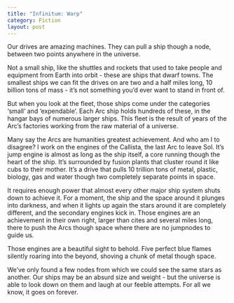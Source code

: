 ```yaml
---
title: "Infinitum: Warp"
category: Fiction
layout: post
---
```


Our drives are amazing machines. They can pull a ship though a node, between two points anywhere in the universe.

Not a small ship, like the shuttles and rockets that used to take people and equipment from Earth into orbit - these are ships that dwarf towns. The smallest ships we can fit the drives on are two and a half miles long, 10 billion tons of mass - it’s not something you’d ever want to stand in front of.

But when you look at the fleet, those ships come under the categories ‘small’ and ‘expendable’. Each Arc ship holds hundreds of these, in the hangar bays of numerous larger ships. This fleet is the result of years of the Arc’s factories working from the raw material of a universe.

Many say the Arcs are humanities greatest achievement. And who am I to disagree? I work on the engines of the Callista, the last Arc to leave Sol. It’s jump engine is almost as long as the ship itself, a core running though the heart of the ship. It’s surrounded by fusion plants that cluster round it like cubs to their mother. It’s a drive that pulls 10 trillion tons of metal, plastic, biology, gas and water though two completely separate points in space.

It requires enough power that almost every other major ship system shuts down to achieve it. For a moment, the ship and the space around it plunges into darkness, and when it lights up again the stars around it are completely different, and the secondary engines kick in. Those engines are an achievement in their own right, larger than cites and several miles long, there to push the Arcs though space where there are no jumpnodes to guide us.

Those engines are a beautiful sight to behold. Five perfect blue flames silently roaring into the beyond, shoving a chunk of metal though space.

We’ve only found a few nodes from which we could see the same stars as another. Our ships may be an absurd size and weight - but the universe is able to look down on them and laugh at our feeble attempts. For all we know, it goes on forever.
